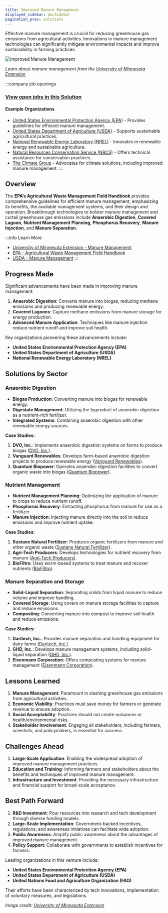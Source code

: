 ```yaml
---
title: Improved Manure Management
displayed_sidebar: docSidebar
pagination_prev: solutions
---
```


Effective manure management is crucial for reducing greenhouse gas emissions from agricultural activities. Innovations in manure management technologies can significantly mitigate environmental impacts and improve sustainability in farming practices.

![Improved Manure Management](../static/img/manure-management.jpg)

*Learn about manure management from the [University of Minnesota Extension](https://extension.umn.edu/livestock-operations/manure-management)*

:::company job openings
### [View open jobs in this Solution](https://climatebase.org/jobs?l=&q=&drawdown_solutions=Improved+Cattle+Feed)
#### Example Organizations
- [United States Environmental Protection Agency (EPA)](https://www.epa.gov/agriculture/agricultural-waste-management-field-handbook) - Provides guidelines for efficient manure management.
- [United States Department of Agriculture (USDA)](https://www.usda.gov) - Supports sustainable agricultural practices.
- [National Renewable Energy Laboratory (NREL)](https://www.nrel.gov) - Innovates in renewable energy and sustainable agriculture.
- [Natural Resources Conservation Service (NRCS)](https://www.nrcs.usda.gov) - Offers technical assistance for conservation practices.
- [The Climate Group](https://www.theclimategroup.org) - Advocates for climate solutions, including improved manure management.
:::

## Overview

The **EPA’s Agricultural Waste Management Field Handbook** provides comprehensive guidelines for efficient manure management, emphasizing its benefits, the available management systems, and their design and operation. Breakthrough technologies to bolster manure management and curtail greenhouse gas emissions include **Anaerobic Digestion**, **Covered Lagoon**, **Nutrient Management Planning**, **Phosphorus Recovery**, **Manure Injection**, and **Manure Separation**.

:::info Learn More
- [University of Minnesota Extension - Manure Management](https://extension.umn.edu/livestock-operations/manure-management)
- [EPA - Agricultural Waste Management Field Handbook](https://www.epa.gov/agriculture/agricultural-waste-management-field-handbook)
- [USDA - Manure Management](https://www.usda.gov/topics/farming/manure-management)
:::

## Progress Made

Significant advancements have been made in improving manure management:

1. **Anaerobic Digestion**: Converts manure into biogas, reducing methane emissions and producing renewable energy.
2. **Covered Lagoons**: Capture methane emissions from manure storage for energy production.
3. **Advanced Manure Application**: Techniques like manure injection reduce nutrient runoff and improve soil health.

Key organizations pioneering these advancements include:

- **United States Environmental Protection Agency (EPA)**
- **United States Department of Agriculture (USDA)**
- **National Renewable Energy Laboratory (NREL)**

## Solutions by Sector

### Anaerobic Digestion
- **Biogas Production**: Converting manure into biogas for renewable energy.
- **Digestate Management**: Utilizing the byproduct of anaerobic digestion as a nutrient-rich fertilizer.
- **Integrated Systems**: Combining anaerobic digestion with other renewable energy sources.

**Case Studies:**
1. **DVO, Inc.**: Implements anaerobic digestion systems on farms to produce biogas ([DVO, Inc.](https://www.dvoinc.com)).
2. **Vanguard Renewables**: Develops farm-based anaerobic digestion projects to produce renewable energy ([Vanguard Renewables](https://www.vanguardrenewables.com)).
3. **Quantum Biopower**: Operates anaerobic digestion facilities to convert organic waste into biogas ([Quantum Biopower](https://www.quantumbiopower.com)).

### Nutrient Management
- **Nutrient Management Planning**: Optimizing the application of manure to crops to reduce nutrient runoff.
- **Phosphorus Recovery**: Extracting phosphorus from manure for use as a fertilizer.
- **Manure Injection**: Injecting manure directly into the soil to reduce emissions and improve nutrient uptake.

**Case Studies:**
1. **Sustane Natural Fertilizer**: Produces organic fertilizers from manure and other organic waste ([Sustane Natural Fertilizer](https://www.sustane.com)).
2. **Agri-Tech Producers**: Develops technologies for nutrient recovery from manure ([Agri-Tech Producers](https://www.agri-techproducers.com)).
3. **BioFiltro**: Uses worm-based systems to treat manure and recover nutrients ([BioFiltro](https://www.biofiltro.com)).

### Manure Separation and Storage
- **Solid-Liquid Separation**: Separating solids from liquid manure to reduce volume and improve handling.
- **Covered Storage**: Using covers on manure storage facilities to capture and reduce emissions.
- **Composting**: Converting manure into compost to improve soil health and reduce emissions.

**Case Studies:**
1. **Daritech, Inc.**: Provides manure separation and handling equipment for dairy farms ([Daritech, Inc.](https://www.daritech.com)).
2. **GHD, Inc.**: Develops manure management systems, including solid-liquid separation ([GHD, Inc.](https://www.ghd.com)).
3. **Eisenmann Corporation**: Offers composting systems for manure management ([Eisenmann Corporation](https://www.eisenmann.com)).

## Lessons Learned

1. **Manure Management**: Paramount in slashing greenhouse gas emissions from agricultural activities.
2. **Economic Viability**: Practices must save money for farmers or generate revenue to ensure adoption.
3. **Social Acceptability**: Practices should not create nuisances or health/environmental risks.
4. **Stakeholder Involvement**: Engaging all stakeholders, including farmers, scientists, and policymakers, is essential for success.

## Challenges Ahead

1. **Large-Scale Application**: Enabling the widespread adoption of improved manure management practices.
2. **Education and Training**: Informing farmers and stakeholders about the benefits and techniques of improved manure management.
3. **Infrastructure and Investment**: Providing the necessary infrastructure and financial support for broad-scale acceptance.

## Best Path Forward

1. **R&D Investment**: Pour resources into research and tech development through diverse funding models.
2. **Large-Scale Implementation**: Government-backed incentives, regulations, and awareness initiatives can facilitate wide adoption.
3. **Public Awareness**: Amplify public awareness about the advantages of improved manure management.
4. **Policy Support**: Collaborate with governments to establish incentives for farmers.

Leading organizations in this venture include:

- **United States Environmental Protection Agency (EPA)**
- **United States Department of Agriculture (USDA)**
- **United Nations Food and Agriculture Organization (FAO)**

Their efforts have been characterized by tech innovations, implementation of voluntary measures, and legislations.

*Image credit: [University of Minnesota Extension](https://extension.umn.edu/livestock-operations/manure-management)*
